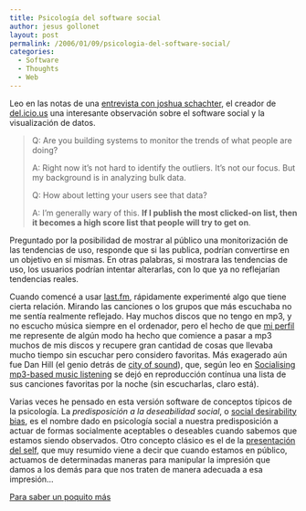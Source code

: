 ```yaml
---
title: Psicología del software social
author: jesus gollonet
layout: post
permalink: /2006/01/09/psicologia-del-software-social/
categories:
  - Software
  - Thoughts
  - Web
---
```

Leo en las notas de una <a href="http://www.hyperorg.com/blogger/mtarchive/berkman_joshua_schachter.html" hreflang="en">entrevista con joshua schachter</a>, el creador de [del.icio.us][1] una interesante observación sobre el software social y la visualización de datos. 

> Q: Are you building systems to monitor the trends of what people are doing?
> 
> A: Right now it&#8217;s not hard to identify the outliers. It&#8217;s not our focus. But my background is in analyzing bulk data.
> 
> Q: How about letting your users see that data?
> 
> A: I&#8217;m generally wary of this. **If I publish the most clicked-on list, then it becomes a high score list that people will try to get on**. 

Preguntado por la posibilidad de mostrar al público una monitorización de las tendencias de uso, responde que si las publica, podrían convertirse en un objetivo en sí mismas. En otras palabras, si mostrara las tendencias de uso, los usuarios podrían intentar alterarlas, con lo que ya no reflejarían tendencias reales. 

Cuando comencé a usar [last.fm][2], rápidamente experimenté algo que tiene cierta relación. Mirando las canciones o los grupos que más escuchaba no me sentía realmente reflejado. Hay muchos discos que no tengo en mp3, y no escucho música siempre en el ordenador, pero el hecho de que [mi perfil][3] me represente de algún modo ha hecho que comience a pasar a mp3 muchos de mis discos y recupere gran cantidad de cosas que llevaba mucho tiempo sin escuchar pero considero favoritas. Más exagerado aún fue Dan Hill (el genio detrás de [city of sound][4]), que, según leo en <a href="http://www.cityofsound.com/blog/2004/05/socialising_mp3.html" hreflang="en" title="post en cityofsound">Socialising mp3-based music listening</a> se dejó en reproducción contínua una lista de sus canciones favoritas por la noche (sin escucharlas, claro está).

Varias veces he pensado en esta versión software de conceptos típicos de la psicología. La *predisposición a la deseabilidad social*, o <a href="http://changingminds.org/explanations/theories/social_desirability.htm" title="explicación en changingminds.org" hreflang="en">social desirability bias</a>, es el nombre dado en psicología social a nuestra predisposición a actuar de formas socialmente aceptables o deseables cuando sabemos que estamos siendo observados. Otro concepto clásico es el de la <a href="http://www.amazon.com/gp/product/0385094027/ref=wl_itt_dp/104-6221557-7399919?%5Fencoding=UTF8&#038;colid=ZCHGEK8AAN8Z&#038;coliid=I1MBVWLFFGWBMA&#038;v=glance&#038;n=283155" title="libro de erving goffman en amazon" hreflang="en">presentación del self</a>, que muy resumido viene a decir que cuando estamos en público, actuamos de determinadas maneras para manipular la impresión que damos a los demás para que nos traten de manera adecuada a esa impresión&#8230;

<a href="http://del.icio.us/jesusgollonet/social+psychology" title="links sobre psicología social en mi delicious" hreflang="en">Para saber un poquito más</a>

 [1]: http://del.icio.us
 [2]: http://www.last.fm
 [3]: http://www.last.fm/user/jesusgollonet
 [4]: http://www.cityofsound.com/